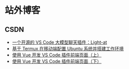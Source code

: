 # 站外博客

## CSDN

- [一个开源的 VS Code 大模型聊天插件：Light-at](https://blog.csdn.net/Hi_KER/article/details/147053561)
- [基于 Termux 在移动端配置 Ubuntu 系统并搭建工作环境](https://blog.csdn.net/Hi_KER/article/details/147156735)
- [使用 Vue 开发 VS Code 插件前端页面（上）](https://blog.csdn.net/Hi_KER/article/details/147633499)
- [使用 Vue 开发 VS Code 插件前端页面（下）](https://blog.csdn.net/Hi_KER/article/details/147640591)

